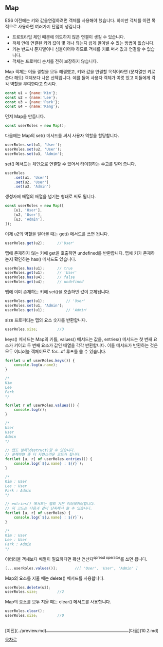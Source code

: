 ## Map
ES6 이전에는 키와 값을연결하려면 객체를 사용해야 했습니다. 하지만 객체를 이런 목적으로 사용하면 여러가지 단점이 생깁니다.
* 프로토타입 체인 때문에 의도하지 않은 연결이 생길 수 있습니다.
* 객체 안에 연결된 키와 값이 몇 개나 되는지 쉽게 알아낼 수 있는 방법이 없습니다.
* 키는 반드시 문자열이나 심볼이어야 하므로 객체를 키로 써서 값과 연결할 수 없습니다.
* 객체는 프로퍼티 순서를 전혀 보장하지 않습니다.

Map 객체는 이들 결함을 모두 해결했고, 키와 값을 연결할 목적이라면 (문자열만 키로 쓴다 해도) 객체보다 나은 선택입니다. 예를 들어 사용자 객체가 여럿 있고 이들에게 각각 역할을 부여한다고 합시다.

~~~javascript
const u1 = {name:'Kim'};
const u2 = {name:'Lee'};
const u3 = {name:'Park'};
const u4 = {name:'Kang'};
~~~

먼저 Map을 만듭니다.

~~~javascript
const userRoles = new Map();
~~~

다음에는 Map의 set() 메서드를 써서 사용자 역할을 할당합니다.

~~~javascript
userRoles.set(u1, 'User');
userRoles.set(u2, 'User');
userRoles.set(u3, 'Admin');
~~~

set() 메서드는 체인으로 연결할 수 있어서 타이핑하는 수고를 덜어 줍니다.

~~~javascript
userRoles
    .set(u1, 'User')
    .set(u2, 'User')
    .set(u3, 'Admin')
~~~

생성자에 배열의 배열을 넘기는 형태로 써도 됩니다.

~~~javascript
const userRoles = new Map([
    [u1, 'User'],
    [u2, 'User'],
    [u3, 'Admin'],
]);
~~~

이제 u2의 역할을 알아볼 때는 get() 메서드를 쓰면 됩니다.

~~~javascript
userRoles.get(u2);      //'User'
~~~

맵에 존재하지 않는 키에 get을 호출하면 undefined를 반환합니다. 맵에 키가 존재하는지 확인하는 has() 메서드도 있습니다.

~~~javascript
userRoles.has(u1);      // true
userRoles.get(u1);      // 'User'
userRoles.has(u4);      // false
userRoles.get(u4);      // undefined
~~~

맵에 이미 존재하는 키에 set()을 호출하면 값이 교체됩니다.

~~~javascript
userRoles.get(u1);          // 'User'
userRoles.set(u1, 'Admin');
userRoles.get(u1);          // 'Admin'
~~~

size 프로퍼티는 맵의 요소 숫자를 반환합니다.
~~~javascript
userRoles.size;         //3
~~~

keys() 메서드는 Map의 키를, values() 메서드는 값을, entries() 메서드는 첫 번째 요소가 키이고 두 번째 요소가 값인 배열을 각각 반환합니다. 이들 메서드가 반환하는 것은 모두 이터러블 객체이므로 for...of 루프를 쓸 수 있습니다.


~~~javascript
for(let u of userRoles.keys()) {
    console.log(u.name);
}

/*
Kim
Lee
Park
*/

for(let r of userRoles.values()) {
    console.log(r);
}

/*
User
User
Admin
*/

// 맵도 분해(destruct)할 수 있습니다.
// 분해하면 좀 더 자연스러운 코드가 됩니다.
for(let [u, r] of userRoles.entries()) {
    console.log(`${u.name} : ${r}`);
}

/*
Kim : User
Lee : User
Park : Admin
*/

// entries() 메서드는 맵의 기본 이터레이터입니다.
// 위 코드는 다음과 같이 단축해서 쓸 수 있습니다.
for(let [u, r] of userRoles) {
    console.log(`${u.name} : ${r}`);
}

/*
Kim : User
Lee : User
Park : Admin
*/
~~~

이터러블 객체보다 배열이 필요하다면 확산 연산자<sup>spread operator</sup>를 쓰면 됩니다.

~~~javascript
[...userRoles.values()];        //[ 'User', 'User', 'Admin' ]
~~~

Map의 요소를 지울 때는 delete() 메서드를 사용합니다.

~~~javascript
userRoles.delete(u2);
userRoles.size;         //2
~~~

Map의 요소를 모두 지울 때는 clear() 메서드를 사용합니다.

~~~javascript
userRoles.clear();
userRoles.size;         //0
~~~

<br/>



<div style="float:left">[이전](../preview.md)</div>
<div style="float:right">[다음](10.2.md)</div>


***
[목차로](../progressCheck.md)